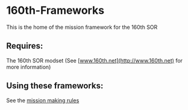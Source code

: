 # 160th-Frameworks

This is the home of the mission framework for the 160th SOR

## Requires:  
The 160th SOR modset (See [www.160th.net](http://www.160th.net) for more information)

## Using these frameworks:
See the [mission making rules](https://github.com/scooby78/160th-Frameworks/wiki)
